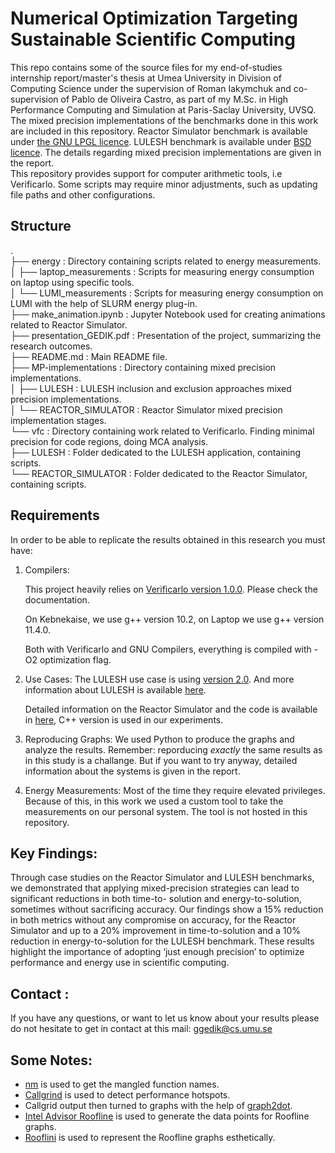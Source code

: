 # Numerical Optimization Targeting Sustainable Scientific Computing

This repo contains some of the source files for my end-of-studies internship report/master's thesis at Umea University in Division of Computing Science under the supervision of Roman Iakymchuk and co-supervision of Pablo de Oliveira Castro, as part of my M.Sc. in High Performance Computing and Simulation at Paris-Saclay University, UVSQ.<br>
The mixed precision implementations of the benchmarks done in this work are included in this repository. Reactor Simulator benchmark is available under [the GNU LPGL licence](https://www.gnu.org/licenses/lgpl-3.0.en.html). LULESH benchmark is available under [BSD licence](https://opensource.org/license/BSD-3-clause). The details regarding mixed precision implementations are given in the report.<br>
This repository provides support for computer arithmetic tools, i.e Verificarlo. Some scripts may require minor adjustments, such as updating file paths and other configurations.<br>

## Structure

.<br>
├── energy			: Directory containing scripts related to energy measurements.<br>
│   ├── laptop_measurements	: Scripts for measuring energy consumption on laptop using specific tools.<br>
│   └── LUMI_measurements	: Scripts for measuring energy consumption on LUMI with the help of SLURM energy plug-in. <br>
├── make_animation.ipynb	: Jupyter Notebook used for creating animations related to Reactor Simulator.<br>
├── presentation_GEDIK.pdf	: Presentation of the project, summarizing the research outcomes.<br>
├── README.md			: Main README file.<br>
├── MP-implementations          : Directory containing mixed precision implementations. <br>
│   ├── LULESH                  : LULESH inclusion and exclusion approaches mixed precision implementations.<br>
│   └── REACTOR_SIMULATOR       : Reactor Simulator mixed precision implementation stages. <br>
└── vfc				: Directory containing work related to Verificarlo. Finding minimal precision for code regions, doing MCA analysis.<br> 
    ├── LULESH			: Folder dedicated to the LULESH application, containing scripts.<br>
    └── REACTOR_SIMULATOR	: Folder dedicated to the Reactor Simulator, containing scripts.<br>
## Requirements
In order to be able to replicate the results obtained in this research you must have:

1. Compilers:

   This project heavily relies on [Verificarlo version 1.0.0](https://github.com/verificarlo). Please check the documentation.
   
   On Kebnekaise, we use g++ version 10.2, on Laptop we use g++ version 11.4.0.

   Both with Verificarlo and GNU Compilers, everything is compiled with -O2 optimization flag.
 
2. Use Cases:
   The LULESH use case is using [version 2.0](https://github.com/LLNL/LULESH). And more information about LULESH is available [here](https://asc.llnl.gov/codes/proxy-apps/lulesh).

   Detailed information on the Reactor Simulator and the code is available in [here](https://people.math.sc.edu/Burkardt/cpp_src/reactor_simulation/reactor_simulation.html), C++ version is used in our experiments.

3. Reproducing Graphs:
   We used Python to produce the graphs and analyze the results.
   Remember: reporducing *exactly* the same results as in this study is a challange. But if you want to try anyway, detailed information about the systems is given in the report.

4. Energy Measurements:
   Most of the time they require elevated privileges. Because of this, in this work we used a custom tool to take the measurements on our personal system. The tool is not hosted in this repository. 

## Key Findings:
Through case studies on the Reactor Simulator and LULESH benchmarks, we demonstrated
that applying mixed-precision strategies can lead to significant reductions in both time-to-
solution and energy-to-solution, sometimes without sacrificing accuracy. Our findings show a
15% reduction in both metrics without any compromise on accuracy, for the Reactor Simulator
and up to a 20% improvement in time-to-solution and a 10% reduction in energy-to-solution
for the LULESH benchmark. These results highlight the importance of adopting ‘just enough
precision’ to optimize performance and energy use in scientific computing.

## Contact :
If you have any questions, or want to let us know about your results please do not hesitate to get in  contact at this mail:
ggedik@cs.umu.se


## Some Notes:
- [nm](https://www.man7.org/linux/man-pages/man1/nm.1.html) is used to get the mangled function names.
- [Callgrind](https://valgrind.org/docs/manual/cl-manual.html) is used to detect performance hotspots.
- Callgrid output then turned to graphs with the help of [graph2dot](https://github.com/jrfonseca/gprof2dot).
- [Intel Advisor Roofline](https://www.intel.com/content/www/us/en/developer/articles/guide/intel-advisor-roofline.html) is used to generate the data points for Roofline graphs. 
- [Rooflini](https://github.com/giopaglia/rooflini) is used to represent the Roofline graphs esthetically. 
